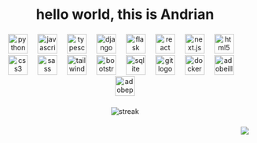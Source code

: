 <h1 align="center">hello world, this is Andrian</h1>

###

<div align="center">
  <img src="https://cdn.simpleicons.org/python" height="40" alt="python logo"  />
  <img width="12" />
  <img src="https://cdn.simpleicons.org/javascript" height="40" alt="javascript logo"  />
  <img width="12" />
  <img src="https://cdn.simpleicons.org/typescript" height="40" alt="typescript logo"  />
  <img width="12" />
  <img src="https://cdn.simpleicons.org/django/092E20/44b78b" height="40" alt="django logo"  />
  <img width="12" />
  <img src="https://cdn.simpleicons.org/flask/000000/ffffff" height="40" alt="flask logo"  />
  <img width="12" />
  <img src="https://cdn.simpleicons.org/react" height="40" alt="react logo"  />
  <img width="12" />
  <img src="https://cdn.simpleicons.org/nextdotjs/000000/ffffff" height="40" alt="next.js logo"  />
  <img width="12" />
  <img src="https://cdn.simpleicons.org/html5" height="40" alt="html5 logo"  />
  <img width="12" />
  <img src="https://cdn.simpleicons.org/css3" height="40" alt="css3 logo"  />
  <img width="12" />
  <img src="https://cdn.simpleicons.org/sass" height="40" alt="sass logo"  />
  <img width="12" />
  <img src="https://cdn.simpleicons.org/tailwindcss" height="40" alt="tailwind logo"  />
  <img width="12" />
  <img src="https://cdn.simpleicons.org/bootstrap" height="40" alt="bootstrap logo"  />
  <img width="12" />
  <img src="https://cdn.simpleicons.org/sqlite" height="40" alt="sqlite logo"  />
  <img width="12" />
  <img src="https://cdn.simpleicons.org/git" height="40" alt="git logo"  />
  <img width="12" />
  <img src="https://cdn.simpleicons.org/docker" height="40" alt="docker logo"  />
  <img width="12" />
  <img src="https://cdn.simpleicons.org/adobeillustrator" height="40" alt="adobeillustrator logo"  />
  <img width="12" />
  <img src="https://cdn.simpleicons.org/adobephotoshop" height="40" alt="adobephotoshop logo"  />
</div>

###

<div align="center">
  <img src="https://streak-stats.demolab.com?user=andrianllmm&theme=tokyonight-duo&border_radius=6&mode=weekly&card_width=500&card_height=200" alt="streak" />
</div>

###

<div align="right">
  <img src="https://visitor-badge.laobi.icu/badge?page_id=andrianllmm.andrianllmm&left_text=visitors"  />
</div>
